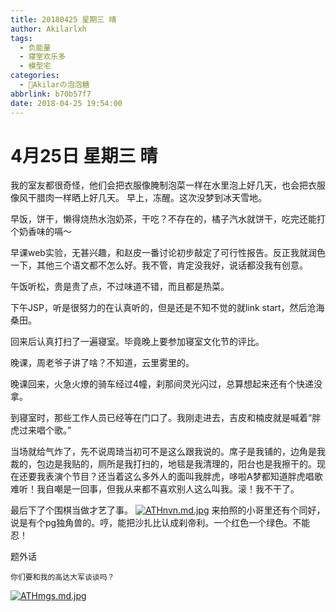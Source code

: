 ```yaml
---
title: 20180425 星期三 晴
author: Akilarlxh
tags:
  - 负能量
  - 寝室欢乐多
  - 模型宅
categories:
  - 🍬Akilarの泡泡糖
abbrlink: b70b57f7
date: 2018-04-25 19:54:00
---
```

# 4月25日 星期三 晴

我的室友都很奇怪，他们会把衣服像腌制泡菜一样在水里泡上好几天，也会把衣服像风干腊肉一样晒上好几天。
早上，冻醒。这次没梦到冰天雪地。

早饭，饼干，懒得烧热水泡奶茶，干吃？不存在的，橘子汽水就饼干，吃完还能打个奶香味的嗝～

早课web实验，无甚兴趣，和赵皮一番讨论初步敲定了可行性报告。反正我就润色一下，其他三个语文都不怎么好。我不管，肯定没我好，说话都没我有创意。

午饭听松，贵是贵了点，不过味道不错，而且都是热菜。

下午JSP，听是很努力的在认真听的，但是还是不知不觉的就link start，然后沧海桑田。

回来后认真打扫了一遍寝室。毕竟晚上要参加寝室文化节的评比。

晚课，周老爷子讲了啥？不知道，云里雾里的。

晚课回来，火急火燎的骑车经过4幢，刹那间灵光闪过，总算想起来还有个快递没拿。

到寝室时，那些工作人员已经等在门口了。我刚走进去，吉皮和楠皮就是喊着“胖虎过来唱个歌。”

当场就给气炸了，先不说周琦当初可不是这么跟我说的。席子是我铺的，边角是我裁的，包边是我贴的，厕所是我打扫的，地毯是我清理的，阳台也是我擦干的。现在还要我表演个节目？还当着这么多外人的面叫我胖虎，哆啦A梦都知道胖虎唱歌难听！我自嘲是一回事，但我从来都不喜欢别人这么叫我。滚！我不干了。

最后下了个围棋当做才艺了事。
[![ATHnvn.md.jpg](https://s2.ax1x.com/2019/04/10/ATHnvn.md.jpg)](https://imgchr.com/i/ATHnvn)
来拍照的小哥里还有个同好，说是有个pg独角兽的。哼，能把沙扎比认成刹帝利。一个红色一个绿色。不能忍！

题外话
```
你们要和我的高达大军谈谈吗？
```
[![ATHmgs.md.jpg](https://s2.ax1x.com/2019/04/10/ATHmgs.md.jpg)](https://imgchr.com/i/ATHmgs)